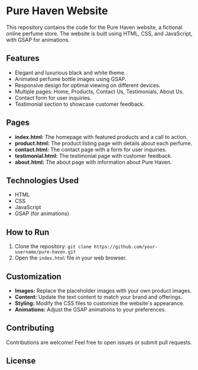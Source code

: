 # Pure Haven Website

This repository contains the code for the Pure Haven website, a fictional online perfume store. The website is built using HTML, CSS, and JavaScript, with GSAP for animations.

## Features

* Elegant and luxurious black and white theme.
* Animated perfume bottle images using GSAP.
* Responsive design for optimal viewing on different devices.
* Multiple pages: Home, Products, Contact Us, Testimonials, About Us.
* Contact form for user inquiries.
* Testimonial section to showcase customer feedback.

## Pages

* **index.html:** The homepage with featured products and a call to action.
* **product.html:** The product listing page with details about each perfume.
* **contact.html:** The contact page with a form for user inquiries.
* **testimonial.html:** The testimonial page with customer feedback.
* **about.html:** The about page with information about Pure Haven.

## Technologies Used

* HTML
* CSS
* JavaScript
* GSAP (for animations)

## How to Run

1. Clone the repository: `git clone https://github.com/your-username/pure-haven.git`
2. Open the `index.html` file in your web browser.

## Customization

* **Images:** Replace the placeholder images with your own product images.
* **Content:** Update the text content to match your brand and offerings.
* **Styling:** Modify the CSS files to customize the website's appearance.
* **Animations:** Adjust the GSAP animations to your preferences.

## Contributing

Contributions are welcome! Feel free to open issues or submit pull requests.

## License
